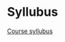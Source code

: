 # Syllubus

[Course syllubus](https://github.com/jossiej00/ECON101/blob/0b3fd1d8ce50156362ba9e8b50e16788f0d827b0/ECON%20101-015-Course%20Outline%20(2021W2)-1.pdf)

